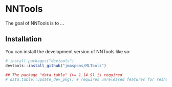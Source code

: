 
<!-- README.md is generated from README.Rmd. Please edit that file -->

# NNTools

<!-- badges: start -->
<!-- badges: end -->

The goal of NNTools is to …

## Installation

You can install the development version of NNTools like so:

``` r
# install.packages("devtools")
devtools::install_github("jmaspons/MLTools")

## The package "data.table" (>= 1.14.9) is required.
# data.table::update_dev_pkg() # requires unreleased features for reshaping 3D data
```
